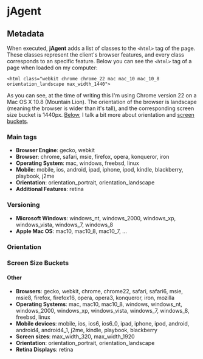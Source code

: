 jAgent
======

Metadata
--------
When executed, **jAgent** adds a list of classes to the `<html>` tag of the page. These classes represent the client's browser features, and every class corresponds to an specific feature. Below you can see the `<html>` tag of a page when loaded on my computer:

    <html class="webkit chrome chrome_22 mac mac_10 mac_10_8 orientation_landscape max_width_1440">

As you can see, at the time of writing this I'm using Chrome version 22 on a Mac OS X 10.8 (Mountain Lion). The orientation of the browser is landscape (meaning the browser is wider than it's tall), and the corresponding screen size bucket is 1440px. [Below](#orientation), I talk a bit more about orientation and [screen buckets](#screen-size-buckets).

### Main tags

- **Browser Engine**: gecko, webkit
- **Browser**: chrome, safari, msie, firefox, opera, konqueror, iron
- **Operating System**: mac, windows, freebsd, linux
- **Mobile**: mobile, ios, android, ipad, iphone, ipod, kindle, blackberry, playbook, j2me 
- **Orientation**: orientation_portrait, orientation_landscape
- **Additional Features**: retina

### Versioning

- **Microsoft Windows**: windows_nt, windows_2000, windows_xp, windows_vista, windows_7, windows_8
- **Apple Mac OS**: mac10, mac10_8, mac10_7, …

### Orientation

### Screen Size Buckets

#### Other

- **Browsers**: gecko, webkit, chrome, chrome22, safari, safari6, msie, msie8, firefox, firefox16, opera, opera3, konqueror, iron, mozilla  
- **Operating Systems**: mac, mac10, mac10_8, windows, windows_nt, windows_2000, windows_xp, windows_vista, windows_7, windows_8, freebsd, linux
- **Mobile devices**: mobile, ios, ios6, ios6_0, ipad, iphone, ipod, android, android4, android4_1, j2me, kindle, playbook, blackberry 
- **Screen sizes**: max_width_320, max_width_1920
- **Orientation**: orientation_portrait, orientation_landscape
- **Retina Displays**: retina